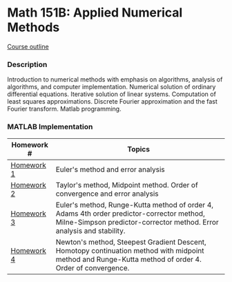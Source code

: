 # Math 151B: Applied Numerical Methods
[Course outline](http://www.math.ucla.edu/ugrad/courses/math/151B)

### Description
Introduction to numerical methods with emphasis on algorithms, analysis of algorithms, and computer implementation. Numerical solution of ordinary differential equations. Iterative solution of linear systems. Computation of least squares approximations. Discrete Fourier approximation and the fast Fourier transform. Matlab programming.

### MATLAB Implementation
Homework # | Topics
----------------- | ---------
[Homework 1](https://github.com/jerrylzy/Math-151B/tree/master/Homework/Homework%201) | Euler's method and error analysis
[Homework 2](https://github.com/jerrylzy/Math-151B/tree/master/Homework/Homework%202) | Taylor's method, Midpoint method. Order of convergence and error analysis
[Homework 3](https://github.com/jerrylzy/Math-151B/tree/master/Homework/Homework%203) | Euler's method, Runge-Kutta method of order 4, Adams 4th order predictor-corrector method, Milne-Simpson predictor-corrector method. Error analysis and stability.
[Homework 4](https://github.com/jerrylzy/Math-151B/tree/master/Homework/Homework%204) | Newton's method, Steepest Gradient Descent, Homotopy continuation method with midpoint method and Runge-Kutta method of order 4. Order of convergence.
